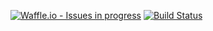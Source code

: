 [![Waffle.io - Issues in progress](https://badge.waffle.io/hbellows/quantifiedSelfApi.png?label=in%20progress&title=In%20Progress)](http://waffle.io/hbellows/quantifiedSelfApi)
[![Build Status](https://travis-ci.org/hbellows/rain_or_shine.svg?branch=master)](https://travis-ci.org/hbellows/quantifiedSelfApi)